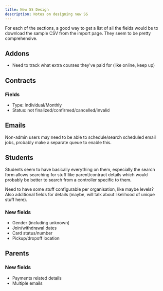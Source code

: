 ```yaml
---
title: New SS Design
description: Notes on designing new SS
---
```


For each of the sections, a good way to get a list of all the fields would be to download the sample CSV from the import page. They seem to be pretty comprehensive.

## Addons

- Need to track what extra courses they've paid for (like online, keep up)

## Contracts

### Fields

- Type: Individual/Monthly
- Status: not finalized/confirmed/cancelled/invalid

## Emails

Non-admin users may need to be able to schedule/search scheduled email jobs, probably make a separate queue to enable this.

## Students

Students seem to have basically everything on them, especially the search form allows searching for stuff like parent/contract details which would probably be better to search from a controller specific to them.

Need to have some stuff configurable per organisation, like maybe levels? Also additional fields for details (maybe, will talk about likelihood of unique stuff here).

### New fields

- Gender (including unknown)
- Join/withdrawal dates
- Card status/number
- Pickup/dropoff location

## Parents

### New fields

- Payments related details
- Multiple emails
